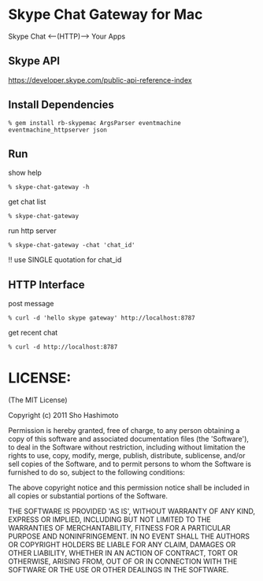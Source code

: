 Skype Chat Gateway for Mac
==========================
Skype Chat <--(HTTP)--> Your Apps

Skype API
---------
https://developer.skype.com/public-api-reference-index


Install Dependencies
--------------------

    % gem install rb-skypemac ArgsParser eventmachine eventmachine_httpserver json


Run
---

show help

    % skype-chat-gateway -h

get chat list

    % skype-chat-gateway

run http server

    % skype-chat-gateway -chat 'chat_id'

!! use SINGLE quotation for chat_id


HTTP Interface
--------------

post message

    % curl -d 'hello skype gateway' http://localhost:8787


get recent chat

    % curl -d http://localhost:8787

LICENSE:
========

(The MIT License)

Copyright (c) 2011 Sho Hashimoto

Permission is hereby granted, free of charge, to any person obtaining
a copy of this software and associated documentation files (the
'Software'), to deal in the Software without restriction, including
without limitation the rights to use, copy, modify, merge, publish,
distribute, sublicense, and/or sell copies of the Software, and to
permit persons to whom the Software is furnished to do so, subject to
the following conditions:

The above copyright notice and this permission notice shall be
included in all copies or substantial portions of the Software.

THE SOFTWARE IS PROVIDED 'AS IS', WITHOUT WARRANTY OF ANY KIND,
EXPRESS OR IMPLIED, INCLUDING BUT NOT LIMITED TO THE WARRANTIES OF
MERCHANTABILITY, FITNESS FOR A PARTICULAR PURPOSE AND NONINFRINGEMENT.
IN NO EVENT SHALL THE AUTHORS OR COPYRIGHT HOLDERS BE LIABLE FOR ANY
CLAIM, DAMAGES OR OTHER LIABILITY, WHETHER IN AN ACTION OF CONTRACT,
TORT OR OTHERWISE, ARISING FROM, OUT OF OR IN CONNECTION WITH THE
SOFTWARE OR THE USE OR OTHER DEALINGS IN THE SOFTWARE.

